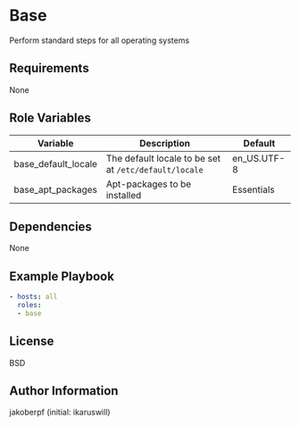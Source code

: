 Base
=========

Perform standard steps for all operating systems

Requirements
------------

None

Role Variables
--------------

| Variable            | Description                                           | Default     |
|---------------------|-------------------------------------------------------|-------------|
| base_default_locale | The default locale to be set at `/etc/default/locale` | en_US.UTF-8 |
| base_apt_packages   | Apt-packages to be installed                          | Essentials  |

Dependencies
------------

None

Example Playbook
----------------
```yaml
- hosts: all
  roles:
  - base
```

License
-------
BSD

Author Information
------------------
jakoberpf (initial: ikaruswill)
